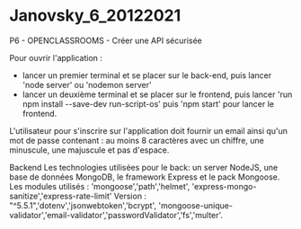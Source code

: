 # Janovsky_6_20122021

P6 - OPENCLASSROOMS - Créer une API sécurisée

Pour ouvrir l'application :
- lancer un premier terminal et se placer sur le back-end, puis lancer 'node server' ou 'nodemon server'
- lancer un deuxième terminal et se placer sur le frontend, puis lancer 'run npm install --save-dev run-script-os' puis 'npm start' pour lancer le frontend.

L'utilisateur pour s'inscrire sur l'application doit fournir un email ainsi qu'un mot de passe contenant : 
au moins 8 caractères avec un chiffre, une minuscule, une majuscule et pas d'espace.

Backend
Les technologies utilisées pour le back: un server NodeJS, une base de données MongoDB, le framework Express et le pack Mongoose.
Les modules utilisés : 'mongoose','path','helmet', 'express-mongo-sanitize','express-rate-limit' Version : "^5.5.1",'dotenv','jsonwebtoken','bcrypt',
'mongoose-unique-validator','email-validator','passwordValidator','fs','multer'.
